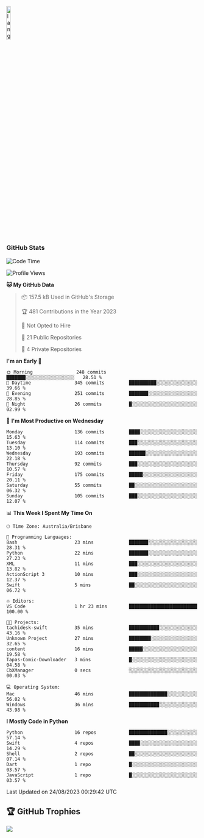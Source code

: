 <p align="left"><img width=15%" src="https://github.com/alansmathew/alansmathew/raw/master/lang.gif" alt="lang image here" /></p>

# <h3 align="left">GitHub Stats</h3>

<!--START_SECTION:waka-->
![Code Time](http://img.shields.io/badge/Code%20Time-309%20hrs%2057%20mins-blue)

![Profile Views](http://img.shields.io/badge/Profile%20Views-0-blue)

**🐱 My GitHub Data** 

> 📦 157.5 kB Used in GitHub's Storage 
 > 
> 🏆 481 Contributions in the Year 2023
 > 
> 🚫 Not Opted to Hire
 > 
> 📜 21 Public Repositories 
 > 
> 🔑 4 Private Repositories 
 > 
**I'm an Early 🐤** 

```text
🌞 Morning                248 commits         ███████░░░░░░░░░░░░░░░░░░   28.51 % 
🌆 Daytime                345 commits         ██████████░░░░░░░░░░░░░░░   39.66 % 
🌃 Evening                251 commits         ███████░░░░░░░░░░░░░░░░░░   28.85 % 
🌙 Night                  26 commits          █░░░░░░░░░░░░░░░░░░░░░░░░   02.99 % 
```
📅 **I'm Most Productive on Wednesday** 

```text
Monday                   136 commits         ████░░░░░░░░░░░░░░░░░░░░░   15.63 % 
Tuesday                  114 commits         ███░░░░░░░░░░░░░░░░░░░░░░   13.10 % 
Wednesday                193 commits         ██████░░░░░░░░░░░░░░░░░░░   22.18 % 
Thursday                 92 commits          ███░░░░░░░░░░░░░░░░░░░░░░   10.57 % 
Friday                   175 commits         █████░░░░░░░░░░░░░░░░░░░░   20.11 % 
Saturday                 55 commits          ██░░░░░░░░░░░░░░░░░░░░░░░   06.32 % 
Sunday                   105 commits         ███░░░░░░░░░░░░░░░░░░░░░░   12.07 % 
```


📊 **This Week I Spent My Time On** 

```text
🕑︎ Time Zone: Australia/Brisbane

💬 Programming Languages: 
Bash                     23 mins             ███████░░░░░░░░░░░░░░░░░░   28.31 % 
Python                   22 mins             ███████░░░░░░░░░░░░░░░░░░   27.23 % 
XML                      11 mins             ███░░░░░░░░░░░░░░░░░░░░░░   13.82 % 
ActionScript 3           10 mins             ███░░░░░░░░░░░░░░░░░░░░░░   12.37 % 
Swift                    5 mins              ██░░░░░░░░░░░░░░░░░░░░░░░   06.72 % 

🔥 Editors: 
VS Code                  1 hr 23 mins        █████████████████████████   100.00 % 

🐱‍💻 Projects: 
tachidesk-swift          35 mins             ███████████░░░░░░░░░░░░░░   43.16 % 
Unknown Project          27 mins             ████████░░░░░░░░░░░░░░░░░   32.65 % 
content                  16 mins             █████░░░░░░░░░░░░░░░░░░░░   19.58 % 
Tapas-Comic-Downloader   3 mins              █░░░░░░░░░░░░░░░░░░░░░░░░   04.58 % 
CbXManager               0 secs              ░░░░░░░░░░░░░░░░░░░░░░░░░   00.03 % 

💻 Operating System: 
Mac                      46 mins             ██████████████░░░░░░░░░░░   56.02 % 
Windows                  36 mins             ███████████░░░░░░░░░░░░░░   43.98 % 
```

**I Mostly Code in Python** 

```text
Python                   16 repos            ██████████████░░░░░░░░░░░   57.14 % 
Swift                    4 repos             ████░░░░░░░░░░░░░░░░░░░░░   14.29 % 
Shell                    2 repos             ██░░░░░░░░░░░░░░░░░░░░░░░   07.14 % 
Dart                     1 repo              █░░░░░░░░░░░░░░░░░░░░░░░░   03.57 % 
JavaScript               1 repo              █░░░░░░░░░░░░░░░░░░░░░░░░   03.57 % 
```




 Last Updated on 24/08/2023 00:29:42 UTC
<!--END_SECTION:waka-->

## 🏆 GitHub Trophies

![](https://github-profile-trophy.vercel.app/?username=samh06&theme=discord&no-frame=true&no-bg=false&margin-w=4)
